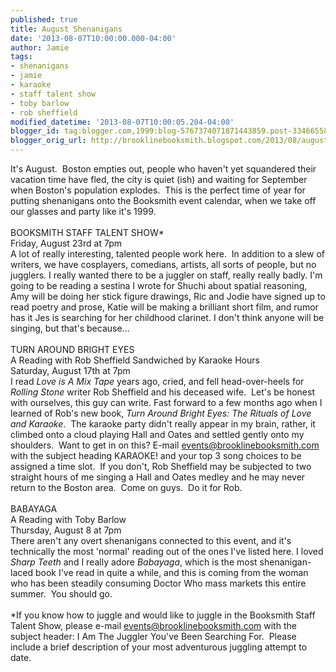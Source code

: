 ```yaml
---
published: true
title: August Shenanigans
date: '2013-08-07T10:00:00.000-04:00'
author: Jamie
tags:
- shenanigans
- jamie
- karaoke
- staff talent show
- toby barlow
- rob sheffield
modified_datetime: '2013-08-07T10:00:05.204-04:00'
blogger_id: tag:blogger.com,1999:blog-5767374071871443859.post-334665582034598010
blogger_orig_url: http://brooklinebooksmith.blogspot.com/2013/08/august-shenanigans.html
---
```


It's August. &nbsp;Boston empties out, people who haven't yet squandered their vacation time have fled, the city is quiet (ish) and waiting for September when Boston's population explodes. &nbsp;This is the perfect time of year for putting shenanigans onto the Booksmith event calendar, when we take off our glasses and party like it's 1999.<br /><br />BOOKSMITH STAFF TALENT SHOW*<br />Friday, August 23rd at 7pm<br />A lot of really interesting, talented people work here. &nbsp;In addition to a slew of writers, we have cosplayers, comedians, artists, all sorts of people, but no jugglers. I really wanted there to be a juggler on staff, really really badly. I'm going to be reading a sestina I wrote for Shuchi about spatial reasoning, Amy will be doing her stick figure drawings, Ric and Jodie have signed up to read poetry and prose, Katie will be making a brilliant short film, and rumor has it Jes is searching for her childhood clarinet. I don't think anyone will be singing, but that's because...<br /><br />TURN AROUND BRIGHT EYES<br />A Reading with Rob Sheffield Sandwiched by Karaoke Hours<br />Saturday, August 17th at 7pm<br />I read <i>Love is A Mix Tape</i>&nbsp;years ago, cried, and fell head-over-heels for <i>Rolling Stone </i>writer Rob Sheffield and his deceased wife. &nbsp;Let's be honest with ourselves, this guy can write. Fast forward to a few months ago when I learned of Rob's new book, <i>Turn Around Bright Eyes: The Rituals of Love and Karaoke</i>. &nbsp;The karaoke party didn't really appear in my brain, rather, it climbed onto a cloud playing Hall and Oates and settled gently onto my shoulders. &nbsp;Want to get in on this? E-mail events@brooklinebooksmith.com with the subject heading KARAOKE! and your top 3 song choices to be assigned a time slot. &nbsp;If you don't, Rob Sheffield may be subjected to two straight hours of me singing a Hall and Oates medley and he may never return to the Boston area. &nbsp;Come on guys. &nbsp;Do it for Rob.<br /><br />BABAYAGA<br />A Reading with Toby Barlow<br />Thursday, August 8 at 7pm<br />There aren't any overt shenanigans connected to this event, and it's technically the most 'normal' reading out of the ones I've listed here. I loved <i>Sharp Teeth</i>&nbsp;and I really adore <i>Babayaga</i>, which is the most shenanigan-laced book I've read in quite a while, and this is coming from the woman who has been steadily consuming Doctor Who mass markets this entire summer. &nbsp;You should go.<br /><br />*If you know how to juggle and would like to juggle in the Booksmith Staff Talent Show, please e-mail events@brooklinebooksmith.com with the subject header: I Am The Juggler You've Been Searching For. &nbsp;Please include a brief description of your most adventurous juggling attempt to date.